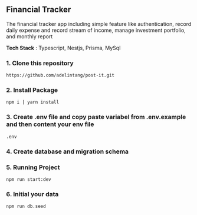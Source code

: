 ## Financial Tracker

The financial tracker app including simple feature like authentication, record daily expense and record stream of income, manage investment portfolio, and monthly report

**Tech Stack** : Typescript, Nestjs, Prisma, MySql

### 1. Clone this repository

```
https://github.com/adelintang/post-it.git
```

### 2. Install Package

```
npm i | yarn install
```

### 3. Create .env file and copy paste variabel from .env.example and then content your env file

```
.env
```

### 4. Create database and migration schema

### 5. Running Project

```
npm run start:dev
```

### 6. Initial your data

```
npm run db.seed
```
